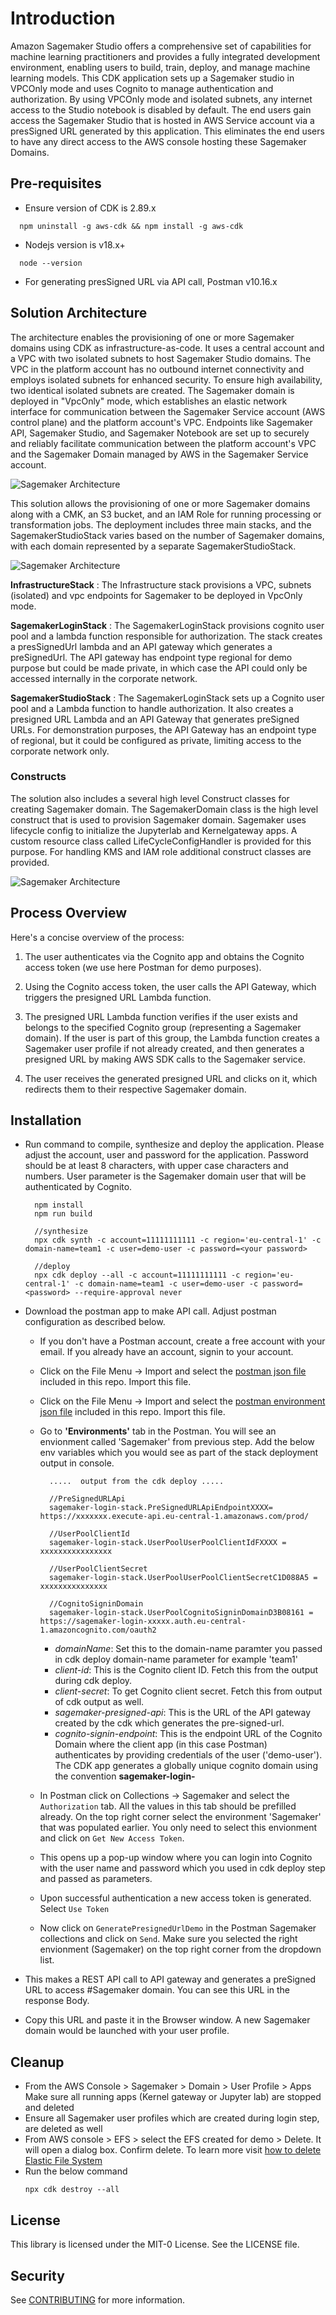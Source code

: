 # Introduction

Amazon Sagemaker Studio offers a comprehensive set of capabilities for machine learning practitioners and provides a fully integrated development environment, enabling users to build, train, deploy, and manage machine learning models. This CDK application sets up a Sagemaker studio in VPCOnly mode and uses Cognito to manage authentication and authorization. By using VPCOnly mode and isolated subnets, any internet access to the Studio notebook is disabled by default. The end users gain access the Sagemaker Studio that is hosted in AWS Service account via a presSigned URL generated by this application. This eliminates the end users to have any direct access to the AWS console hosting these Sagemaker Domains.

## Pre-requisites

- Ensure version of CDK is 2.89.x

```cons
  npm uninstall -g aws-cdk && npm install -g aws-cdk
```

- Nodejs version is v18.x+

```terminal
  node --version
```

- For generating presSigned URL via API call, Postman v10.16.x

## Solution Architecture

The architecture enables the provisioning of one or more Sagemaker domains using CDK as infrastructure-as-code. It uses a central account and a VPC with two isolated subnets to host Sagemaker Studio domains. The VPC in the platform account has no outbound internet connectivity and employs isolated subnets for enhanced security. To ensure high availability, two identical isolated subnets are created. The Sagemaker domain is deployed in "VpcOnly" mode, which establishes an elastic network interface for communication between the Sagemaker Service account (AWS control plane) and the platform account's VPC. Endpoints like Sagemaker API, Sagemaker Studio, and Sagemaker Notebook are set up to securely and reliably facilitate communication between the platform account's VPC and the Sagemaker Domain managed by AWS in the Sagemaker Service account.

![Sagemaker Architecture](./docs/domain-setup.png)

This solution allows the provisioning of one or more Sagemaker domains along with a CMK, an S3 bucket, and an IAM Role for running processing or transformation jobs. The deployment includes three main stacks, and the SagemakerStudioStack varies based on the number of Sagemaker domains, with each domain represented by a separate SagemakerStudioStack.

![Sagemaker Architecture](./docs/architecture.png)

**InfrastructureStack** : The Infrastructure stack provisions a VPC, subnets (isolated) and vpc endpoints for Sagemaker to be deployed in VpcOnly mode.

**SagemakerLoginStack** : The SagemakerLoginStack provisions cognito user pool and a lambda function responsible for authorization. The stack creates a presSignedUrl lambda and an API gateway which generates a preSignedUrl. The API gateway has endpoint type regional for demo purpose but could be made private, in which case the API could only be accessed internally in the corporate network.

**SagemakerStudioStack** : The SagemakerLoginStack sets up a Cognito user pool and a Lambda function to handle authorization. It also creates a presigned URL Lambda and an API Gateway that generates preSigned URLs. For demonstration purposes, the API Gateway has an endpoint type of regional, but it could be configured as private, limiting access to the corporate network only.

### Constructs

The solution also includes a several high level Construct classes for creating Sagemaker domain. The SagemakerDomain class is the high level construct that is used to provision Sagemaker domain. Sagemaker uses lifecycle config to initialize the Jupyterlab and Kernelgateway apps. A custom resource class called LifeCycleConfigHandler is provided for this purpose. For handling KMS and IAM role additional construct classes are provided.

![Sagemaker Architecture](./docs/class.png)

## Process Overview

Here's a concise overview of the process:

1. The user authenticates via the Cognito app and obtains the Cognito access token (we use here Postman for demo purposes).

2. Using the Cognito access token, the user calls the API Gateway, which triggers the presigned URL Lambda function.

3. The presigned URL Lambda function verifies if the user exists and belongs to the specified Cognito group (representing a Sagemaker domain). If the user is part of this group, the Lambda function creates a Sagemaker user profile if not already created, and then generates a presigned URL by making AWS SDK calls to the Sagemaker service.

4. The user receives the generated presigned URL and clicks on it, which redirects them to their respective Sagemaker domain.

## Installation

- Run command to compile, synthesize and deploy the application. Please adjust the account, user and password for the application. Password should be at least 8 characters, with upper case characters and numbers. User parameter is the Sagemaker domain user that will be authenticated by Cognito.

  ```terminal
    npm install
    npm run build

    //synthesize
    npx cdk synth -c account=11111111111 -c region='eu-central-1' -c domain-name=team1 -c user=demo-user -c password=<your password>

    //deploy
    npx cdk deploy --all -c account=11111111111 -c region='eu-central-1' -c domain-name=team1 -c user=demo-user -c password=<password> --require-approval never
  ```

- Download the postman app to make API call. Adjust postman configuration as described below.

  - If you don't have a Postman account, create a free account with your email. If you already have an account, signin to your account.
  - Click on the File Menu -> Import and select the [postman json file](./postman/sagemaker-postman.json) included in this repo. Import this file.
  - Click on the File Menu -> Import and select the [postman environment json file](./postman/sagemaker.postman_environment.json) included in this repo. Import this file.
  - Go to **'Environments'** tab in the Postman. You will see an envionment called 'Sagemaker' from previous step. Add the below env variables which you would see as part of the stack deployment output in console.

    ```console
      .....  output from the cdk deploy .....

      //PreSignedURLApi
      sagemaker-login-stack.PreSignedURLApiEndpointXXXX= https://xxxxxxx.execute-api.eu-central-1.amazonaws.com/prod/

      //UserPoolClientId
      sagemaker-login-stack.UserPoolUserPoolClientIdFXXXX = xxxxxxxxxxxxxxxx

      //UserPoolClientSecret
      sagemaker-login-stack.UserPoolUserPoolClientSecretC1D088A5 = xxxxxxxxxxxxxxx

      //CognitoSigninDomain
      sagemaker-login-stack.UserPoolCognitoSigninDomainD3B08161 = https://sagemaker-login-xxxxx.auth.eu-central-1.amazoncognito.com/oauth2
    ```

    - _domainName_: Set this to the domain-name paramter you passed in cdk deploy domain-name parameter for example 'team1'
    - _client-id_: This is the Cognito client ID. Fetch this from the output during cdk deploy.
    - _client-secret_: To get Cognito client secret. Fetch this from output of cdk output as well.
    - _sagemaker-presigned-api_: This is the URL of the API gateway created by the cdk which generates the pre-signed-url.
    - _cognito-signin-endpoint_: This is the endpoint URL of the Cognito Domain where the client app (in this case Postman) authenticates by providing credentials of the user ('demo-user'). The CDK app generates a globally unique cognito domain using the convention **sagemaker-login-<your account id>**

  - In Postman click on Collections -> Sagemaker and select the `Authorization` tab. All the values in this tab should be prefilled already. On the top right corner select the environment 'Sagemaker' that was populated earlier. You only need to select this envionment and click on `Get New Access Token`.
  - This opens up a pop-up window where you can login into Cognito with the user name and password which you used in cdk deploy step and passed as parameters.
  - Upon successful authentication a new access token is generated. Select `Use Token`
  - Now click on `GeneratePresignedUrlDemo` in the Postman Sagemaker collections and click on `Send`. Make sure you selected the right envionment (Sagemaker) on the top right corner from the dropdown list.

- This makes a REST API call to API gateway and generates a preSigned URL to access #Sagemaker domain. You can see this URL in the response Body.
- Copy this URL and paste it in the Browser window. A new Sagemaker domain would be launched with your user profile.

## Cleanup

- From the AWS Console > Sagemaker > Domain > User Profile > Apps Make sure all running apps (Kernel gateway or Jupyter lab) are stopped and deleted
- Ensure all Sagemaker user profiles which are created during login step, are deleted as well
- From AWS console > EFS > select the EFS created for demo > Delete. It will open a dialog box. Confirm delete. To learn more visit [how to delete Elastic File System](https://docs.aws.amazon.com/efs/latest/ug/delete-efs-fs.html)
- Run the below command
  ```
  npx cdk destroy --all
  ```
  
## License
This library is licensed under the MIT-0 License. See the LICENSE file.

## Security
See [CONTRIBUTING](CONTRIBUTING.md#security-issue-notifications) for more information.
